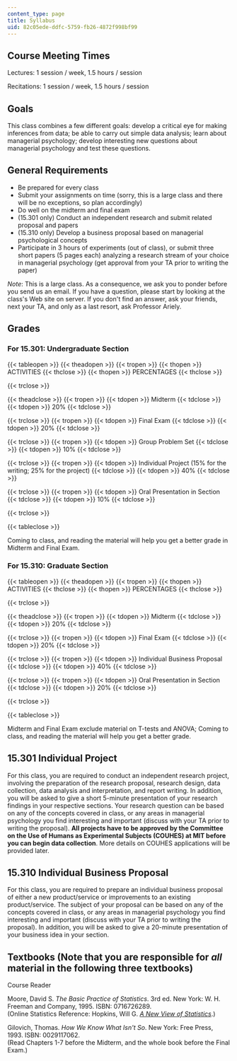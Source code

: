 ```yaml
---
content_type: page
title: Syllabus
uid: 82c05ede-ddfc-5759-fb26-4872f998bf99
---
```


Course Meeting Times
--------------------

Lectures: 1 session / week, 1.5 hours / session

Recitations: 1 session / week, 1.5 hours / session

Goals
-----

This class combines a few different goals: develop a critical eye for making inferences from data; be able to carry out simple data analysis; learn about managerial psychology; develop interesting new questions about managerial psychology and test these questions.

General Requirements
--------------------

*   Be prepared for every class
*   Submit your assignments on time (sorry, this is a large class and there will be no exceptions, so plan accordingly)
*   Do well on the midterm and final exam
*   (15.301 only) Conduct an independent research and submit related proposal and papers
*   (15.310 only) Develop a business proposal based on managerial psychological concepts
*   Participate in 3 hours of experiments (out of class), or submit three short papers (5 pages each) analyzing a research stream of your choice in managerial psychology (get approval from your TA prior to writing the paper)

_Note_: This is a large class. As a consequence, we ask you to ponder before you send us an email. If you have a question, please start by looking at the class's Web site on server. If you don't find an answer, ask your friends, next your TA, and only as a last resort, ask Professor Ariely.

Grades
------

### For 15.301: Undergraduate Section

{{< tableopen >}}
{{< theadopen >}}
{{< tropen >}}
{{< thopen >}}
ACTIVITIES
{{< thclose >}}
{{< thopen >}}
PERCENTAGES
{{< thclose >}}

{{< trclose >}}

{{< theadclose >}}
{{< tropen >}}
{{< tdopen >}}
Midterm
{{< tdclose >}}
{{< tdopen >}}
20%
{{< tdclose >}}

{{< trclose >}}
{{< tropen >}}
{{< tdopen >}}
Final Exam
{{< tdclose >}}
{{< tdopen >}}
20%
{{< tdclose >}}

{{< trclose >}}
{{< tropen >}}
{{< tdopen >}}
Group Problem Set
{{< tdclose >}}
{{< tdopen >}}
10%
{{< tdclose >}}

{{< trclose >}}
{{< tropen >}}
{{< tdopen >}}
Individual Project (15% for the writing; 25% for the project)
{{< tdclose >}}
{{< tdopen >}}
40%
{{< tdclose >}}

{{< trclose >}}
{{< tropen >}}
{{< tdopen >}}
Oral Presentation in Section
{{< tdclose >}}
{{< tdopen >}}
10%
{{< tdclose >}}

{{< trclose >}}

{{< tableclose >}}

Coming to class, and reading the material will help you get a better grade in Midterm and Final Exam.

### For 15.310: Graduate Section

{{< tableopen >}}
{{< theadopen >}}
{{< tropen >}}
{{< thopen >}}
ACTIVITIES
{{< thclose >}}
{{< thopen >}}
PERCENTAGES
{{< thclose >}}

{{< trclose >}}

{{< theadclose >}}
{{< tropen >}}
{{< tdopen >}}
Midterm
{{< tdclose >}}
{{< tdopen >}}
20%
{{< tdclose >}}

{{< trclose >}}
{{< tropen >}}
{{< tdopen >}}
Final Exam
{{< tdclose >}}
{{< tdopen >}}
20%
{{< tdclose >}}

{{< trclose >}}
{{< tropen >}}
{{< tdopen >}}
Individual Business Proposal
{{< tdclose >}}
{{< tdopen >}}
40%
{{< tdclose >}}

{{< trclose >}}
{{< tropen >}}
{{< tdopen >}}
Oral Presentation in Section
{{< tdclose >}}
{{< tdopen >}}
20%
{{< tdclose >}}

{{< trclose >}}

{{< tableclose >}}

Midterm and Final Exam exclude material on T-tests and ANOVA; Coming to class, and reading the material will help you get a better grade.

15.301 Individual Project
-------------------------

For this class, you are required to conduct an independent research project, involving the preparation of the research proposal, research design, data collection, data analysis and interpretation, and report writing. In addition, you will be asked to give a short 5-minute presentation of your research findings in your respective sections. Your research question can be based on any of the concepts covered in class, or any areas in managerial psychology you find interesting and important (discuss with your TA prior to writing the proposal). **All projects have to be approved by the Committee on the Use of Humans as Experimental Subjects (COUHES) at MIT before you can begin data collection**. More details on COUHES applications will be provided later.

15.310 Individual Business Proposal
-----------------------------------

For this class, you are required to prepare an individual business proposal of either a new product/service or improvements to an existing product/service. The subject of your proposal can be based on any of the concepts covered in class, or any areas in managerial psychology you find interesting and important (discuss with your TA prior to writing the proposal). In addition, you will be asked to give a 20-minute presentation of your business idea in your section.

Textbooks (Note that you are responsible for _all_ material in the following three textbooks)
---------------------------------------------------------------------------------------------

Course Reader

Moore, David S. _The Basic Practice of Statistics_. 3rd ed. New York: W. H. Freeman and Company, 1995. ISBN: 0716726289.  
(Online Statistics Reference: Hopkins, Will G. [_A New View of Statistics_](http://www.sportsci.org/resource/stats/).)

Gilovich, Thomas. _How We Know What Isn't So_. New York: Free Press, 1993. ISBN: 0029117062.  
(Read Chapters 1-7 before the Midterm, and the whole book before the Final Exam.)